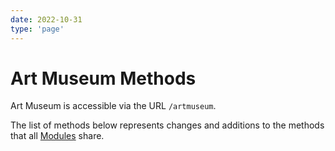```yaml
---
date: 2022-10-31
type: 'page'
---
```


# Art Museum Methods

Art Museum is accessible via the URL `/artmuseum`.

The list of methods below represents changes and additions to the methods that all [Modules](/api/Modules) share.
